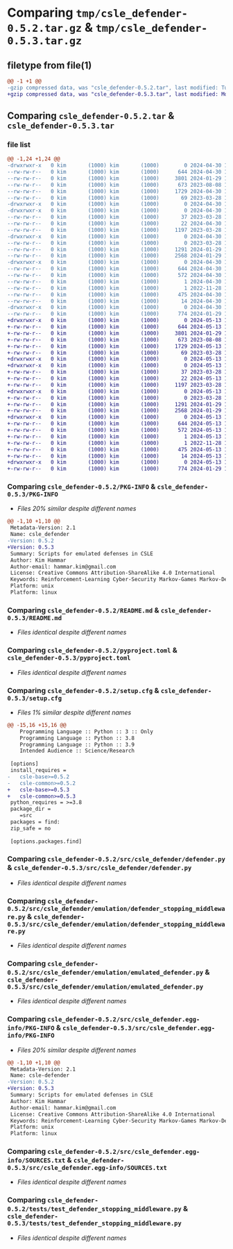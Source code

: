 # Comparing `tmp/csle_defender-0.5.2.tar.gz` & `tmp/csle_defender-0.5.3.tar.gz`

## filetype from file(1)

```diff
@@ -1 +1 @@
-gzip compressed data, was "csle_defender-0.5.2.tar", last modified: Tue Apr 30 10:49:41 2024, max compression
+gzip compressed data, was "csle_defender-0.5.3.tar", last modified: Mon May 13 17:19:47 2024, max compression
```

## Comparing `csle_defender-0.5.2.tar` & `csle_defender-0.5.3.tar`

### file list

```diff
@@ -1,24 +1,24 @@
-drwxrwxr-x   0 kim       (1000) kim       (1000)        0 2024-04-30 10:49:41.774665 csle_defender-0.5.2/
--rw-rw-r--   0 kim       (1000) kim       (1000)      644 2024-04-30 10:49:41.774665 csle_defender-0.5.2/PKG-INFO
--rw-rw-r--   0 kim       (1000) kim       (1000)     3801 2024-01-29 11:24:00.000000 csle_defender-0.5.2/README.md
--rw-rw-r--   0 kim       (1000) kim       (1000)      673 2023-08-08 14:54:06.000000 csle_defender-0.5.2/pyproject.toml
--rw-rw-r--   0 kim       (1000) kim       (1000)     1729 2024-04-30 10:49:41.774665 csle_defender-0.5.2/setup.cfg
--rw-rw-r--   0 kim       (1000) kim       (1000)       69 2023-03-28 14:03:22.000000 csle_defender-0.5.2/setup.py
-drwxrwxr-x   0 kim       (1000) kim       (1000)        0 2024-04-30 10:49:41.770665 csle_defender-0.5.2/src/
-drwxrwxr-x   0 kim       (1000) kim       (1000)        0 2024-04-30 10:49:41.774665 csle_defender-0.5.2/src/csle_defender/
--rw-rw-r--   0 kim       (1000) kim       (1000)       37 2023-03-28 14:03:22.000000 csle_defender-0.5.2/src/csle_defender/__init__.py
--rw-rw-r--   0 kim       (1000) kim       (1000)       22 2024-04-30 10:49:10.000000 csle_defender-0.5.2/src/csle_defender/__version__.py
--rw-rw-r--   0 kim       (1000) kim       (1000)     1197 2023-03-28 14:03:22.000000 csle_defender-0.5.2/src/csle_defender/defender.py
-drwxrwxr-x   0 kim       (1000) kim       (1000)        0 2024-04-30 10:49:41.774665 csle_defender-0.5.2/src/csle_defender/emulation/
--rw-rw-r--   0 kim       (1000) kim       (1000)        0 2023-03-28 14:03:22.000000 csle_defender-0.5.2/src/csle_defender/emulation/__init__.py
--rw-rw-r--   0 kim       (1000) kim       (1000)     1291 2024-01-29 11:24:00.000000 csle_defender-0.5.2/src/csle_defender/emulation/defender_stopping_middleware.py
--rw-rw-r--   0 kim       (1000) kim       (1000)     2568 2024-01-29 11:24:00.000000 csle_defender-0.5.2/src/csle_defender/emulation/emulated_defender.py
-drwxrwxr-x   0 kim       (1000) kim       (1000)        0 2024-04-30 10:49:41.774665 csle_defender-0.5.2/src/csle_defender.egg-info/
--rw-rw-r--   0 kim       (1000) kim       (1000)      644 2024-04-30 10:49:41.000000 csle_defender-0.5.2/src/csle_defender.egg-info/PKG-INFO
--rw-rw-r--   0 kim       (1000) kim       (1000)      572 2024-04-30 10:49:41.000000 csle_defender-0.5.2/src/csle_defender.egg-info/SOURCES.txt
--rw-rw-r--   0 kim       (1000) kim       (1000)        1 2024-04-30 10:49:41.000000 csle_defender-0.5.2/src/csle_defender.egg-info/dependency_links.txt
--rw-rw-r--   0 kim       (1000) kim       (1000)        1 2022-11-28 13:36:05.000000 csle_defender-0.5.2/src/csle_defender.egg-info/not-zip-safe
--rw-rw-r--   0 kim       (1000) kim       (1000)      475 2024-04-30 10:49:41.000000 csle_defender-0.5.2/src/csle_defender.egg-info/requires.txt
--rw-rw-r--   0 kim       (1000) kim       (1000)       14 2024-04-30 10:49:41.000000 csle_defender-0.5.2/src/csle_defender.egg-info/top_level.txt
-drwxrwxr-x   0 kim       (1000) kim       (1000)        0 2024-04-30 10:49:41.774665 csle_defender-0.5.2/tests/
--rw-rw-r--   0 kim       (1000) kim       (1000)      774 2024-01-29 11:24:00.000000 csle_defender-0.5.2/tests/test_defender_stopping_middleware.py
+drwxrwxr-x   0 kim       (1000) kim       (1000)        0 2024-05-13 17:19:47.262540 csle_defender-0.5.3/
+-rw-rw-r--   0 kim       (1000) kim       (1000)      644 2024-05-13 17:19:47.262540 csle_defender-0.5.3/PKG-INFO
+-rw-rw-r--   0 kim       (1000) kim       (1000)     3801 2024-01-29 11:24:00.000000 csle_defender-0.5.3/README.md
+-rw-rw-r--   0 kim       (1000) kim       (1000)      673 2023-08-08 14:54:06.000000 csle_defender-0.5.3/pyproject.toml
+-rw-rw-r--   0 kim       (1000) kim       (1000)     1729 2024-05-13 17:19:47.262540 csle_defender-0.5.3/setup.cfg
+-rw-rw-r--   0 kim       (1000) kim       (1000)       69 2023-03-28 14:03:22.000000 csle_defender-0.5.3/setup.py
+drwxrwxr-x   0 kim       (1000) kim       (1000)        0 2024-05-13 17:19:47.258540 csle_defender-0.5.3/src/
+drwxrwxr-x   0 kim       (1000) kim       (1000)        0 2024-05-13 17:19:47.258540 csle_defender-0.5.3/src/csle_defender/
+-rw-rw-r--   0 kim       (1000) kim       (1000)       37 2023-03-28 14:03:22.000000 csle_defender-0.5.3/src/csle_defender/__init__.py
+-rw-rw-r--   0 kim       (1000) kim       (1000)       22 2024-05-13 17:19:17.000000 csle_defender-0.5.3/src/csle_defender/__version__.py
+-rw-rw-r--   0 kim       (1000) kim       (1000)     1197 2023-03-28 14:03:22.000000 csle_defender-0.5.3/src/csle_defender/defender.py
+drwxrwxr-x   0 kim       (1000) kim       (1000)        0 2024-05-13 17:19:47.262540 csle_defender-0.5.3/src/csle_defender/emulation/
+-rw-rw-r--   0 kim       (1000) kim       (1000)        0 2023-03-28 14:03:22.000000 csle_defender-0.5.3/src/csle_defender/emulation/__init__.py
+-rw-rw-r--   0 kim       (1000) kim       (1000)     1291 2024-01-29 11:24:00.000000 csle_defender-0.5.3/src/csle_defender/emulation/defender_stopping_middleware.py
+-rw-rw-r--   0 kim       (1000) kim       (1000)     2568 2024-01-29 11:24:00.000000 csle_defender-0.5.3/src/csle_defender/emulation/emulated_defender.py
+drwxrwxr-x   0 kim       (1000) kim       (1000)        0 2024-05-13 17:19:47.262540 csle_defender-0.5.3/src/csle_defender.egg-info/
+-rw-rw-r--   0 kim       (1000) kim       (1000)      644 2024-05-13 17:19:47.000000 csle_defender-0.5.3/src/csle_defender.egg-info/PKG-INFO
+-rw-rw-r--   0 kim       (1000) kim       (1000)      572 2024-05-13 17:19:47.000000 csle_defender-0.5.3/src/csle_defender.egg-info/SOURCES.txt
+-rw-rw-r--   0 kim       (1000) kim       (1000)        1 2024-05-13 17:19:47.000000 csle_defender-0.5.3/src/csle_defender.egg-info/dependency_links.txt
+-rw-rw-r--   0 kim       (1000) kim       (1000)        1 2022-11-28 13:36:05.000000 csle_defender-0.5.3/src/csle_defender.egg-info/not-zip-safe
+-rw-rw-r--   0 kim       (1000) kim       (1000)      475 2024-05-13 17:19:47.000000 csle_defender-0.5.3/src/csle_defender.egg-info/requires.txt
+-rw-rw-r--   0 kim       (1000) kim       (1000)       14 2024-05-13 17:19:47.000000 csle_defender-0.5.3/src/csle_defender.egg-info/top_level.txt
+drwxrwxr-x   0 kim       (1000) kim       (1000)        0 2024-05-13 17:19:47.262540 csle_defender-0.5.3/tests/
+-rw-rw-r--   0 kim       (1000) kim       (1000)      774 2024-01-29 11:24:00.000000 csle_defender-0.5.3/tests/test_defender_stopping_middleware.py
```

### Comparing `csle_defender-0.5.2/PKG-INFO` & `csle_defender-0.5.3/PKG-INFO`

 * *Files 20% similar despite different names*

```diff
@@ -1,10 +1,10 @@
 Metadata-Version: 2.1
 Name: csle_defender
-Version: 0.5.2
+Version: 0.5.3
 Summary: Scripts for emulated defenses in CSLE
 Author: Kim Hammar
 Author-email: hammar.kim@gmail.com
 License: Creative Commons Attribution-ShareAlike 4.0 International
 Keywords: Reinforcement-Learning Cyber-Security Markov-Games Markov-Decision-Processes
 Platform: unix
 Platform: linux
```

### Comparing `csle_defender-0.5.2/README.md` & `csle_defender-0.5.3/README.md`

 * *Files identical despite different names*

### Comparing `csle_defender-0.5.2/pyproject.toml` & `csle_defender-0.5.3/pyproject.toml`

 * *Files identical despite different names*

### Comparing `csle_defender-0.5.2/setup.cfg` & `csle_defender-0.5.3/setup.cfg`

 * *Files 1% similar despite different names*

```diff
@@ -15,16 +15,16 @@
 	Programming Language :: Python :: 3 :: Only
 	Programming Language :: Python :: 3.8
 	Programming Language :: Python :: 3.9
 	Intended Audience :: Science/Research
 
 [options]
 install_requires = 
-	csle-base>=0.5.2
-	csle-common>=0.5.2
+	csle-base>=0.5.3
+	csle-common>=0.5.3
 python_requires = >=3.8
 package_dir = 
 	=src
 packages = find:
 zip_safe = no
 
 [options.packages.find]
```

### Comparing `csle_defender-0.5.2/src/csle_defender/defender.py` & `csle_defender-0.5.3/src/csle_defender/defender.py`

 * *Files identical despite different names*

### Comparing `csle_defender-0.5.2/src/csle_defender/emulation/defender_stopping_middleware.py` & `csle_defender-0.5.3/src/csle_defender/emulation/defender_stopping_middleware.py`

 * *Files identical despite different names*

### Comparing `csle_defender-0.5.2/src/csle_defender/emulation/emulated_defender.py` & `csle_defender-0.5.3/src/csle_defender/emulation/emulated_defender.py`

 * *Files identical despite different names*

### Comparing `csle_defender-0.5.2/src/csle_defender.egg-info/PKG-INFO` & `csle_defender-0.5.3/src/csle_defender.egg-info/PKG-INFO`

 * *Files 20% similar despite different names*

```diff
@@ -1,10 +1,10 @@
 Metadata-Version: 2.1
 Name: csle-defender
-Version: 0.5.2
+Version: 0.5.3
 Summary: Scripts for emulated defenses in CSLE
 Author: Kim Hammar
 Author-email: hammar.kim@gmail.com
 License: Creative Commons Attribution-ShareAlike 4.0 International
 Keywords: Reinforcement-Learning Cyber-Security Markov-Games Markov-Decision-Processes
 Platform: unix
 Platform: linux
```

### Comparing `csle_defender-0.5.2/src/csle_defender.egg-info/SOURCES.txt` & `csle_defender-0.5.3/src/csle_defender.egg-info/SOURCES.txt`

 * *Files identical despite different names*

### Comparing `csle_defender-0.5.2/tests/test_defender_stopping_middleware.py` & `csle_defender-0.5.3/tests/test_defender_stopping_middleware.py`

 * *Files identical despite different names*

